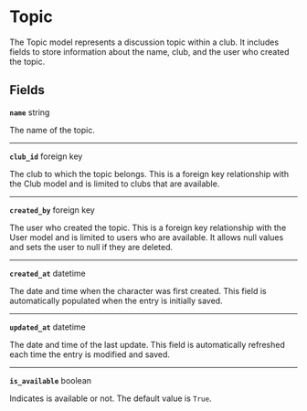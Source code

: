 # Topic <Badge type="danger" text="model" />

The Topic model represents a discussion topic within a club. It includes fields to store information about the name, club, and the user who created the topic.

## Fields

**`name`** string

The name of the topic.

---

**`club_id`** foreign key

The club to which the topic belongs. This is a foreign key relationship with the Club model and is limited to clubs that are available.

---

**`created_by`** foreign key

The user who created the topic. This is a foreign key relationship with the User model and is limited to users who are available. It allows null values and sets the user to null if they are deleted.

---

**`created_at`** datetime

The date and time when the character was first created. This field is automatically populated when the entry is initially saved.

---

**`updated_at`** datetime

The date and time of the last update. This field is automatically refreshed each time the entry is modified and saved.

---

**`is_available`** boolean

Indicates is available or not. The default value is `True`.
